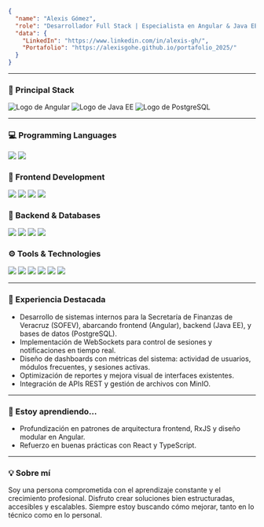 
<!--div style="text-align:center"><img src="./img/welcome.png" alt="background" style="width:70%; margin-left:auto; margin-right:auto; display: block; width:300px"/></div-->

```json
{
  "name": "Alexis Gómez",
  "role": "Desarrollador Full Stack | Especialista en Angular & Java EE",
  "data": {
    "LinkedIn": "https://www.linkedin.com/in/alexis-gh/",
    "Portafolio": "https://alexisgohe.github.io/portafolio_2025/"
  }
}
```

---

### 🚀 Principal Stack

<p>
  <img src="https://img.shields.io/badge/Angular-DD0031?style=for-the-badge&logo=angular&logoColor=white" alt="Logo de Angular">
  <img src="https://img.shields.io/badge/Java EE-007396?style=for-the-badge&logo=java&logoColor=white" alt="Logo de Java EE">
  <img src="https://img.shields.io/badge/PostgreSQL-336791?style=for-the-badge&logo=postgresql&logoColor=white" alt="Logo de PostgreSQL">
</p>

---

### 💻 Programming Languages
<p>
  <img src="https://img.shields.io/badge/JavaScript-F7DF1E?style=for-the-badge&logo=javascript&logoColor=black">
  <img src="https://img.shields.io/badge/TypeScript-007ACC?style=for-the-badge&logo=typescript&logoColor=white">
</p>

### 🎨 Frontend Development
<p>
  <img src="https://img.shields.io/badge/HTML5-E34F26?style=for-the-badge&logo=html5&logoColor=white">
  <img src="https://img.shields.io/badge/CSS3-1572B6?style=for-the-badge&logo=css3&logoColor=white">
  <img src="https://img.shields.io/badge/SASS-hotpink.svg?style=for-the-badge&logo=SASS&logoColor=white">
  <img src="https://img.shields.io/badge/React-20232A?style=for-the-badge&logo=react&logoColor=61DAFB">
</p>

### 🔧 Backend & Databases
<p>
  <img src="https://img.shields.io/badge/Java EE-007396?style=for-the-badge&logo=java&logoColor=white">
  <img src="https://img.shields.io/badge/Express.js-404D59?style=for-the-badge&logo=express&logoColor=white">
  <img src="https://img.shields.io/badge/PostgreSQL-336791?style=for-the-badge&logo=postgresql&logoColor=white">
  <img src="https://img.shields.io/badge/Oracle SQL-F80000?style=for-the-badge&logo=oracle&logoColor=white">
</p>

### ⚙️ Tools & Technologies
<p>
  <img src="https://img.shields.io/badge/Git-F05032?style=for-the-badge&logo=git&logoColor=white">
  <img src="https://img.shields.io/badge/GitHub-100000?style=for-the-badge&logo=github&logoColor=white">
  <img src="https://img.shields.io/badge/MinIO-ED1C24?style=for-the-badge&logo=redhat&logoColor=white">
  <img src="https://img.shields.io/badge/WebSockets-2C5282?style=for-the-badge&logo=websocket&logoColor=white">
  <img src="https://img.shields.io/badge/REST%20APIs-6DB33F?style=for-the-badge&logo=apachespark&logoColor=white">
  <img src="https://img.shields.io/badge/Figma-%23F24E1E.svg?style=for-the-badge&logo=figma&logoColor=white">
</p>

---

### 📌 Experiencia Destacada

- Desarrollo de sistemas internos para la Secretaría de Finanzas de Veracruz (SOFEV), abarcando frontend (Angular), backend (Java EE), y bases de datos (PostgreSQL).
- Implementación de WebSockets para control de sesiones y notificaciones en tiempo real.
- Diseño de dashboards con métricas del sistema: actividad de usuarios, módulos frecuentes, y sesiones activas.
- Optimización de reportes y mejora visual de interfaces existentes.
- Integración de APIs REST y gestión de archivos con MinIO.

---

### 🌱 Estoy aprendiendo...

- Profundización en patrones de arquitectura frontend, RxJS y diseño modular en Angular.
- Refuerzo en buenas prácticas con React y TypeScript.

---

### 💡 Sobre mí

Soy una persona comprometida con el aprendizaje constante y el crecimiento profesional. Disfruto crear soluciones bien estructuradas, accesibles y escalables. Siempre estoy buscando cómo mejorar, tanto en lo técnico como en lo personal.
